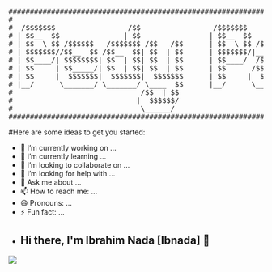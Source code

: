 <pre>  
########################################################################################
#                                                                                      #
#  /$$$$$$$                 /$$                 /$$$$$$$                               #
# | $$__  $$               | $$                | $$__  $$                              #
# | $$  \ $$ /$$$$$$   /$$$$$$$ /$$   /$$      | $$  \ $$ /$$$$$$   /$$$$$$   /$$$$$$  #
# | $$$$$$$//$$__  $$ /$$__  $$| $$  | $$      | $$$$$$$/|____  $$ /$$__  $$ /$$__  $$ #
# | $$____/| $$$$$$$$| $$  | $$| $$  | $$      | $$____/  /$$$$$$$| $$  \ $$| $$$$$$$$ #
# | $$     | $$_____/| $$  | $$| $$  | $$      | $$      /$$__  $$| $$  | $$| $$_____/ #
# | $$     |  $$$$$$$|  $$$$$$$|  $$$$$$$      | $$     |  $$$$$$$|  $$$$$$$|  $$$$$$$ #
# |__/      \_______/ \_______/ \____  $$      |__/      \_______/ \____  $$ \_______/ #
#                              /$$  | $$                          /$$  \ $$            #
#                             |  $$$$$$/                         |  $$$$$$/            #
#                              \______/                           \______/             #
########################################################################################
</pre>

#Here are some ideas to get you started:

- 🔭 I’m currently working on ...
- 🌱 I’m currently learning ...
- 👯 I’m looking to collaborate on ...
- 🤔 I’m looking for help with ...
- 💬 Ask me about ...
- 📫 How to reach me: ...
- 😄 Pronouns: ...
- ⚡ Fun fact: ...
- ## Hi there, I'm Ibrahim Nada [Ibnada] 👋 


![](https://badge.mediaplus.ma/binary/ibnada)

